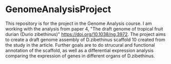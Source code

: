 # GenomeAnalysisProject
This repository is for the project in the Genome Analysis course.
I am working with the analysis from paper 4, "The draft genome of tropical fruit durian (Durio zibethinus)" https://doi.org/10.1038/ng.3972.
The project aims to create a draft genome assembly of D.zibethinus scaffold 10 created from the study in the article. Further goals are to do strucural and functional annotation of the scaffold, as well as a differential expression analysis comparing the expression of genes in different organs of D.zibethinus. 
